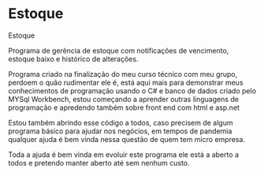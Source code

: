 # Estoque
Estoque

Programa de gerência de estoque com notificações de vencimento, estoque baixo e histórico de alterações.

Programa criado na finalização do meu curso técnico com meu grupo, perdoem o quão rudimentar ele é, está aqui mais para demonstrar meus conhecimentos de programação usando o C# e banco de dados criado pelo MYSql Workbench, estou começando a aprender outras linguagens de programação e apredendo também sobre front end com html e asp.net

Estou também abrindo esse código a todos, caso precisem de algum programa básico para ajudar nos negócios, em tempos de pandemia qualquer ajuda é bem vinda nessa questão de quem tem micro empresa.

Toda a ajuda é bem vinda em evoluir este programa ele está a aberto a todos e pretendo manter aberto até sem nenhum custo.
